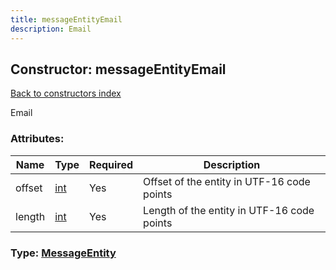 ```yaml
---
title: messageEntityEmail
description: Email
---
```

## Constructor: messageEntityEmail  
[Back to constructors index](index.md)



Email

### Attributes:

| Name     |    Type       | Required | Description |
|----------|---------------|----------|-------------|
|offset|[int](../types/int.md) | Yes|Offset of the entity in UTF-16 code points|
|length|[int](../types/int.md) | Yes|Length of the entity in UTF-16 code points|



### Type: [MessageEntity](../types/MessageEntity.md)


